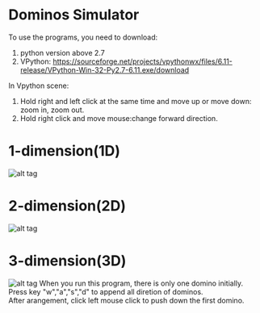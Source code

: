 # Dominos Simulator  
To use the programs, you need to download:  
1. python version above 2.7  
2. VPython: https://sourceforge.net/projects/vpythonwx/files/6.11-release/VPython-Win-32-Py2.7-6.11.exe/download  

In Vpython scene:  
1. Hold right and left click at the same time and move up or move down: zoom in, zoom out.  
2. Hold right click and move mouse:change forward direction.

# 1-dimension(1D)  
![alt tag](https://raw.githubusercontent.com/JAG3R/Dominos/master/img/1D.png)
# 2-dimension(2D)  
![alt tag](https://raw.githubusercontent.com/JAG3R/Dominos/master/img/2D.png)
# 3-dimension(3D)  
![alt tag](https://raw.githubusercontent.com/JAG3R/Dominos/master/img/3D.png)
When you run this program, there is only one domino initially.  
Press key "w","a","s","d" to append all diretion of dominos.  
After arangement, click left mouse click to push down the first domino.

